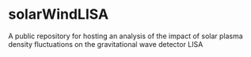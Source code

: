# solarWindLISA
A public repository for hosting an analysis of the impact of solar plasma density fluctuations on the gravitational wave detector LISA
